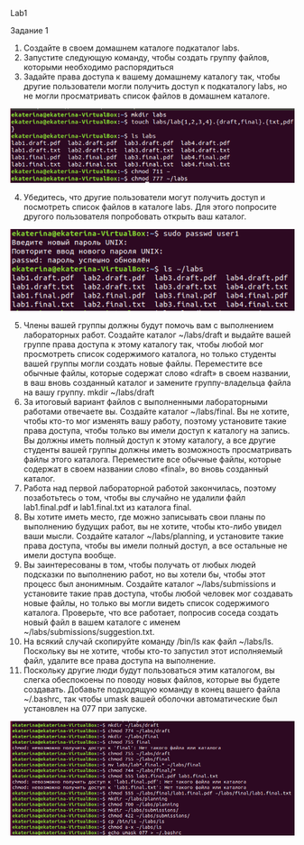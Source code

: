 Lab1

Задание 1

1. Создайте в своем домашнем каталоге подкаталог labs.
2. Запустите следующую команду, чтобы создать группу файлов, которыми необходимо распорядиться
3. Задайте права доступа к вашему домашнему каталогу так, чтобы другие пользователи могли получить доступ к подкаталогу labs, но не могли просматривать список файлов в домашнем каталоге.

![1](https://github.com/eremkate/screenshots/blob/main/3.1.png?raw=true)

4. Убедитесь, что другие пользователи могут получить доступ и посмотреть список файлов в каталоге labs. Для этого попросите другого пользователя попробовать открыть ваш каталог.

![2](https://github.com/eremkate/screenshots/blob/main/3.1%20(4%20%D0%BF%D1%83%D0%BD%D0%BA%D1%82).png?raw=true)

5. Члены вашей группы должны будут помочь вам с выполнением лабораторных работ.  Создайте каталог ~/labs/draft и выдайте вашей группе права доступа к этому каталогу так, чтобы любой мог просмотреть список содержимого каталога, но только студенты вашей группы могли создать новые файлы. Переместите все обычные файлы, которые содержат слово «draft» в своем названии, в ваш вновь созданный каталог и замените группу-владельца файла на вашу группу.
mkdir ~/labs/draft
6. За итоговый вариант файлов с выполненными лабораторными работами отвечаете вы.  Создайте каталог ~/labs/final. Вы не хотите, чтобы кто-то мог изменять вашу работу, поэтому установите такие права доступа, чтобы только вы имели доступ к каталогу на запись. Вы должны иметь полный доступ к этому каталогу, а все другие студенты вашей группы должны иметь возможность просматривать файлы этого каталога.  Переместите все обычные файлы, которые содержат в своем названии слово «final», во вновь созданный каталог.
7. Работа над первой лабораторной работой закончилась, поэтому позаботьтесь о том, чтобы вы случайно не удалили файл lab1.final.pdf и lab1.final.txt из каталога final.
8. Вы хотите иметь место, где можно записывать свои планы по выполнению будущих работ, вы не хотите, чтобы кто-либо увидел ваши мысли. Создайте каталог ~/labs/planning, и установите такие права доступа, чтобы вы имели полный доступ, а все остальные не имели доступа вообще.
9. Вы заинтересованы в том, чтобы получать от любых людей подсказки по выполнению работ, но вы хотели бы, чтобы этот процесс был анонимным. Создайте каталог ~/labs/submissions и установите такие прав доступа, чтобы любой человек мог создавать новые файлы, но только вы могли видеть список содержимого каталога.  Проверьте, что все работает, попросив соседа создать новый файл в вашем каталоге с именем ~/labs/submissions/suggestion.txt.
10. На всякий случай скопируйте команду /bin/ls как файл ~/labs/ls. Поскольку вы не хотите, чтобы кто-то запустил этот исполняемый файл, удалите все права доступа на выполнение.
11. Поскольку другие люди будут пользоваться этим каталогом, вы слегка обеспокоены по поводу новых файлов, которые вы будете создавать. Добавьте подходящую команду в конец вашего файла ~/.bashrc, так чтобы umask вашей оболочки автоматические был установлен на 077 при запуске.

![3](https://github.com/eremkate/screenshots/blob/main/3.1%20(%D1%81%205%20%D0%BF%D1%83%D0%BD%D0%BA%D1%82%D0%B0).png?raw=true)
